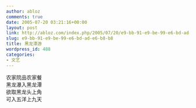 ```yaml
---
author: abloz
comments: true
date: 2005-07-20 03:21:16+00:00
layout: post
link: http://abloz.com/index.php/2005/07/20/e9-bb-91-e9-be-99-e6-bd-ad-e6-b8-b8/
slug: e9-bb-91-e9-be-99-e6-bd-ad-e6-b8-b8
title: 黑龙潭游
wordpress_id: 488
categories:
- 文艺
---
```


农家院品农家餐  
黑龙瀑入黑龙潭  
欲取黑龙头上角  
可入五洋上九天
